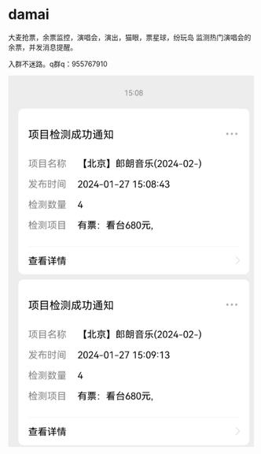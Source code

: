 # damai
大麦抢票，余票监控，演唱会，演出，猫眼，票星球，纷玩岛
监测热门演唱会的余票，并发消息提醒。

入群不迷路。q群q：955767910

<img src="https://github.com/jacket230/damai/blob/main/yupiao.jpg" alt="余票监控" width="500" >

